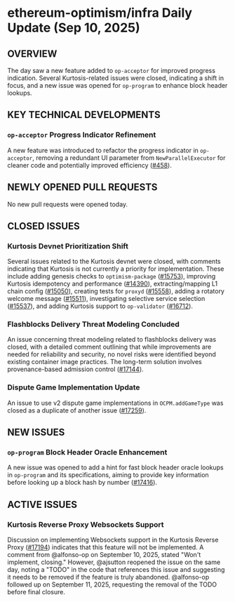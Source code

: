 # ethereum-optimism/infra Daily Update (Sep 10, 2025)
## OVERVIEW 
The day saw a new feature added to `op-acceptor` for improved progress indication. Several Kurtosis-related issues were closed, indicating a shift in focus, and a new issue was opened for `op-program` to enhance block header lookups.

## KEY TECHNICAL DEVELOPMENTS

### `op-acceptor` Progress Indicator Refinement
A new feature was introduced to refactor the progress indicator in `op-acceptor`, removing a redundant UI parameter from `NewParallelExecutor` for cleaner code and potentially improved efficiency ([#458](https://github.com/ethereum-optimism/infra/pull/458)).

## NEWLY OPENED PULL REQUESTS
No new pull requests were opened today.

## CLOSED ISSUES

### Kurtosis Devnet Prioritization Shift
Several issues related to the Kurtosis devnet were closed, with comments indicating that Kurtosis is not currently a priority for implementation. These include adding genesis checks to `optimism-package` ([#15753](https://github.com/ethereum-optimism/infra/issues/15753)), improving Kurtosis idempotency and performance ([#14390](https://github.com/ethereum-optimism/infra/issues/14390)), extracting/mapping L1 chain config ([#15050](https://github.com/ethereum-optimism/infra/issues/15050)), creating tests for `proxyd` ([#15558](https://github.com/ethereum-optimism/infra/issues/15558)), adding a rotatory welcome message ([#15511](https://github.com/ethereum-optimism/infra/issues/15511)), investigating selective service selection ([#15537](https://github.com/ethereum-optimism/infra/issues/15537)), and adding Kurtosis support to `op-validator` ([#16712](https://github.com/ethereum-optimism/infra/issues/16712)).

### Flashblocks Delivery Threat Modeling Concluded
An issue concerning threat modeling related to flashblocks delivery was closed, with a detailed comment outlining that while improvements are needed for reliability and security, no novel risks were identified beyond existing container image practices. The long-term solution involves provenance-based admission control ([#17144](https://github.com/ethereum-optimism/infra/issues/17144)).

### Dispute Game Implementation Update
An issue to use v2 dispute game implementations in `OCPM.addGameType` was closed as a duplicate of another issue ([#17259](https://github.com/ethereum-optimism/infra/issues/17259)).

## NEW ISSUES

### `op-program` Block Header Oracle Enhancement
A new issue was opened to add a hint for fast block header oracle lookups in `op-program` and its specifications, aiming to provide key information before looking up a block hash by number ([#17416](https://github.com/ethereum-optimism/infra/issues/17416)).

## ACTIVE ISSUES

### Kurtosis Reverse Proxy Websockets Support
Discussion on implementing Websockets support in the Kurtosis Reverse Proxy ([#17194](https://github.com/ethereum-optimism/infra/issues/17194)) indicates that this feature will not be implemented. A comment from @alfonso-op on September 10, 2025, stated "Won't implement, closing." However, @ajsutton reopened the issue on the same day, noting a "TODO" in the code that references this issue and suggesting it needs to be removed if the feature is truly abandoned. @alfonso-op followed up on September 11, 2025, requesting the removal of the TODO before final closure.